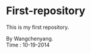 First-repository
================

This is my first repository.

By Wangchenyang.   
Time : 10-19-2014
